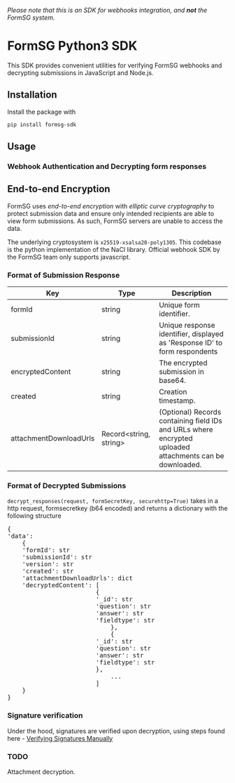 _Please note that this is an SDK for webhooks integration, and_ **_not_** _the FormSG system._

# FormSG Python3 SDK

This SDK provides convenient utilities for verifying FormSG webhooks and decrypting submissions in JavaScript and Node.js.

## Installation
Install the package with

```bash
pip install formsg-sdk
```

## Usage

### Webhook Authentication and Decrypting form responses

## End-to-end Encryption

FormSG uses _end-to-end encryption_ with _elliptic curve cryptography_ to protect submission data and ensure only intended recipients are able to view form submissions. As such, FormSG servers are unable to access the data.

The underlying cryptosystem is `x25519-xsalsa20-poly1305`. This codebase is the python implementation of the NaCl library. Official webhook SDK by the FormSG team only supports javascript.

### Format of Submission Response

| Key                    | Type                   | Description                                                                                              |
| ---------------------- | ---------------------- | -------------------------------------------------------------------------------------------------------- |
| formId                 | string                 | Unique form identifier.                                                                                  |
| submissionId           | string                 | Unique response identifier, displayed as 'Response ID' to form respondents                               |
| encryptedContent       | string                 | The encrypted submission in base64.                                                                      |
| created                | string                 | Creation timestamp.                                                                                      |
| attachmentDownloadUrls | Record<string, string> | (Optional) Records containing field IDs and URLs where encrypted uploaded attachments can be downloaded. |

### Format of Decrypted Submissions

`decrypt_responses(request, formSecretKey, securehttp=True)`
takes in a http request, formsecretkey (b64 encoded) and returns a dictionary with the following structure

<pre>
{
'data': 
    {
    'formId': str
    'submissionId': str
    'version': str
    'created': str
    'attachmentDownloadUrls': dict
    'decryptedContent': [   
                        {
                        '_id': str
                        'question': str
                        'answer': str
                        'fieldtype': str
                            },
                            {
                        '_id': str
                        'question': str
                        'answer': str
                        'fieldtype': str
                        },
                            ...
                        ]
    }
}
</pre>

### Signature verification

Under the hood, signatures are verified upon decryption, using steps found here - [Verifying Signatures Manually](https://github.com/opengovsg/formsg-javascript-sdk#verifying-signatures-manually)

### TODO
Attachment decryption.

